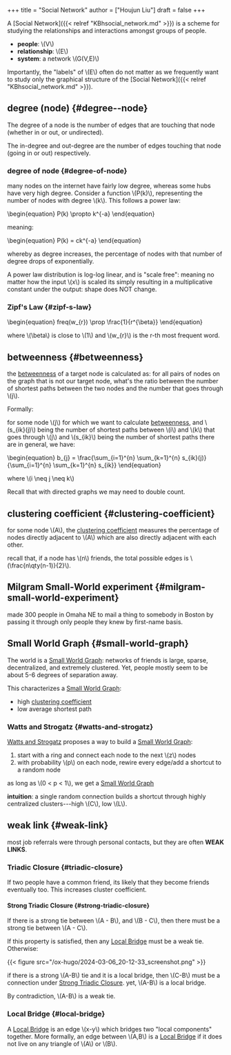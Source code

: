 +++
title = "Social Network"
author = ["Houjun Liu"]
draft = false
+++

A [Social Network]({{< relref "KBhsocial_network.md" >}}) is a scheme for studying the relationships and interactions amongst groups of people.

-   **people**: \\(V\\)
-   **relationship**: \\(E\\)
-   **system**: a network \\(G(V,E)\\)

Importantly, the "labels" of \\(E\\) often do not matter as we frequently want to study only the graphical structure of the [Social Network]({{< relref "KBhsocial_network.md" >}}).


## degree (node) {#degree--node}

The degree of a node is the number of edges that are touching that node (whether in or out, or undirected).

The in-degree and out-degree are the number of edges touching that node (going in or out) respectively.


### degree of node {#degree-of-node}

many nodes on the internet have fairly low degree, whereas some hubs have very high degree. Consider a function \\(P(k)\\), representing the number of nodes with degree \\(k\\). This follows a power law:

\begin{equation}
P(k) \propto k^{-a}
\end{equation}

meaning:

\begin{equation}
P(k) = ck^{-a}
\end{equation}

whereby as degree increases, the percentage of nodes with that number of degree drops of exponentially.

A power law distribution is log-log linear, and is "scale free": meaning no matter how the input \\(x\\) is scaled its simply resulting in a multiplicative constant under the output: shape does NOT change.


### Zipf's Law {#zipf-s-law}

\begin{equation}
freq(w\_{r}) \prop \frac{1}{r^{\beta}}
\end{equation}

where \\(\beta\\) is close to \\(1\\) and \\(w\_{r}\\) is the r-th most frequent word.


## betweenness {#betweenness}

the [betweenness](#betweenness) of a target node is calculated as: for all pairs of nodes on the graph that is not our target node, what's the ratio between the number of shortest paths between the two nodes and the number that goes through \\(j\\).

Formally:

for some node \\(j\\) for which we want to calculate [betweenness](#betweenness), and \\(s\_{ik}(j)\\) being the number of shortest paths between \\(i\\) and \\(k\\) that goes through \\(j\\) and \\(s\_{ik}\\) being the number of shortest paths there are in general, we have:

\begin{equation}
b\_{j} = \frac{\sum\_{i=1}^{n} \sum\_{k=1}^{n}  s\_{ik}(j)}{\sum\_{i=1}^{n} \sum\_{k=1}^{n} s\_{ik}}
\end{equation}

where \\(i \neq j \neq k\\)

Recall that with directed graphs we may need to double count.


## clustering coefficient {#clustering-coefficient}

for some node \\(A\\), the [clustering coefficient](#clustering-coefficient) measures the percentage of nodes directly adjacent to \\(A\\) which are also directly adjacent with each other.

recall that, if a node has \\(n\\) friends, the total possible edges is \\(\frac{n\qty(n-1)}{2}\\).


## Milgram Small-World experiment {#milgram-small-world-experiment}

made 300 people in Omaha NE to mail a thing to somebody in Boston by passing it through only people they knew by first-name basis.


## Small World Graph {#small-world-graph}

The world is a [Small World Graph](#small-world-graph): networks of friends is large, sparse, decentralized, and extremely clustered. Yet, people mostly seem to be about 5-6 degrees of separation away.

This characterizes a [Small World Graph](#small-world-graph):

-   high [clustering coefficient](#clustering-coefficient)
-   low average shortest path


### Watts and Strogatz {#watts-and-strogatz}

[Watts and Strogatz](#watts-and-strogatz) proposes a way to build a [Small World Graph](#small-world-graph):

1.  start with a ring and connect each node to the next \\(z\\) nodes
2.  with probability \\(p\\) on each node, rewire every edge/add a shortcut to a random node

as long as \\(0 < p < 1\\), we get a [Small World Graph](#small-world-graph)

**intuition**: a single random connection builds a shortcut through highly centralized clusters---high \\(C\\), low \\(L\\).


## weak link {#weak-link}

most job referrals were through personal contacts, but they are often **WEAK LINKS**.


### Triadic Closure {#triadic-closure}

If two people have a common friend, its likely that they become friends eventually too. This increases cluster coefficient.


#### Strong Triadic Closure {#strong-triadic-closure}

If there is a strong tie between \\(A - B\\), and \\(B - C\\), then there must be a strong tie between \\(A - C\\).

If this property is satisfied, then any [Local Bridge](#local-bridge) must be a weak tie. Otherwise:

{{< figure src="/ox-hugo/2024-03-06_20-12-33_screenshot.png" >}}

if there is a strong \\(A-B\\) tie and it is a local bridge, then \\(C-B\\) must be a connection under [Strong Triadic Closure](#strong-triadic-closure). yet, \\(A-B\\) is a local bridge.

By contradiction, \\(A-B\\) is a weak tie.


### Local Bridge {#local-bridge}

A [Local Bridge](#local-bridge) is an edge \\(x-y\\) which bridges two "local components" together. More formally, an edge between \\(A,B\\) is a [Local Bridge](#local-bridge) if it does not live on any triangle of \\(A\\) or \\(B\\).
